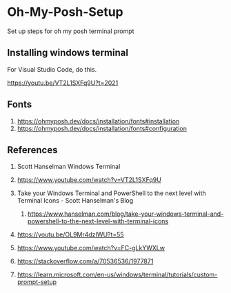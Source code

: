 # Oh-My-Posh-Setup

Set up steps for oh my posh terminal prompt



## Installing windows terminal

For Visual Studio Code, do this.

https://youtu.be/VT2L1SXFq9U?t=2021

## Fonts
1. https://ohmyposh.dev/docs/installation/fonts#installation
2. https://ohmyposh.dev/docs/installation/fonts#configuration

## References
1. Scott Hanselman Windows Terminal

2. https://www.youtube.com/watch?v=VT2L1SXFq9U

3. Take your Windows Terminal and PowerShell to the next level with Terminal Icons - Scott Hanselman's Blog
   1. https://www.hanselman.com/blog/take-your-windows-terminal-and-powershell-to-the-next-level-with-terminal-icons

4. https://youtu.be/OL9Mr4dzIWU?t=55

5. https://www.youtube.com/watch?v=FC-gLkYWXLw

6. https://stackoverflow.com/a/70536536/1977871

7. https://learn.microsoft.com/en-us/windows/terminal/tutorials/custom-prompt-setup

